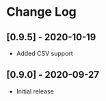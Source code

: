 # Change Log

## [0.9.5] - 2020-10-19
- Added CSV support

## [0.9.0] - 2020-09-27
- Initial release
